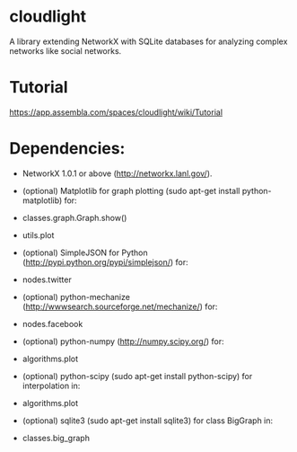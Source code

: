 # cloudlight

A library extending NetworkX with SQLite databases for analyzing complex networks like social networks.

# Tutorial 

<https://app.assembla.com/spaces/cloudlight/wiki/Tutorial>


# Dependencies:

* NetworkX 1.0.1 or above (http://networkx.lanl.gov/).

* (optional) Matplotlib for graph plotting (sudo apt-get install python-matplotlib) for:
 * classes.graph.Graph.show()
 * utils.plot

* (optional) SimpleJSON for Python (http://pypi.python.org/pypi/simplejson/) for:
 * nodes.twitter

* (optional) python-mechanize (http://wwwsearch.sourceforge.net/mechanize/) for:
 * nodes.facebook

* (optional) python-numpy (http://numpy.scipy.org/) for:
 * algorithms.plot

* (optional) python-scipy (sudo apt-get install python-scipy) for interpolation in:
 * algorithms.plot

* (optional) sqlite3 (sudo apt-get install sqlite3) for class BigGraph in:
 * classes.big_graph
